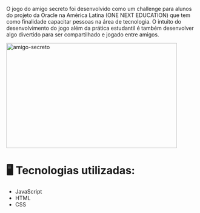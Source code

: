 O jogo do amigo secreto foi desenvolvido como um challenge para alunos
do projeto da Oracle na América Latina (ONE NEXT EDUCATION) que tem como finalidade capacitar pessoas na área de tecnologia.
O intuito do desenvolvimento do jogo além da prática estudantil é também desenvolver algo divertido
para ser compartilhado e jogado entre amigos.

<img width="450" height="277" alt="amigo-secreto" src="https://github.com/user-attachments/assets/5b2b563b-5409-4f61-8695-bce6992d553f" />


# 🖥️ Tecnologias utilizadas:
- JavaScript
- HTML
- CSS
